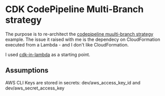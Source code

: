 # CDK CodePipeline Multi-Branch strategy

The purpose is to re-architect the [codepipeline muulti-branch strategy](https://github.com/aws-samples/aws-codepipeline-multi-branch-strategy) example. The issue it raised with me is the dependecy on CloudFormation executed from a Lambda - and I don't like CloudFormation.

I used [cdk-in-lambda](https://github.com/imyoungyang/cdk-in-lambda) as a starting point.

## Assumptions

AWS CLI Keys are stored in secrets: dev/aws_access_key_id and dev/aws_secret_access_key
